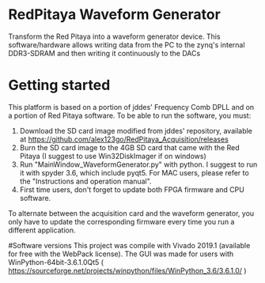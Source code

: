 # RedPitaya Waveform Generator
Transform the Red Pitaya into a waveform generator device. This software/hardware allows writing data from the PC to the zynq's internal DDR3-SDRAM and then writing it continuously to the DACs


# Getting started
This platform is based on a portion of jddes' Frequency Comb DPLL and on a portion of Red Pitaya software. To be able to run the software, you must:

1. Download the SD card image modified from jddes' repository, available at https://github.com/alex123go/RedPitaya_Acquisition/releases
2. Burn the SD card image to the 4GB SD card that came with the Red Pitaya (I suggest to use Win32DiskImager if on windows)
3. Run "MainWindow_WaveformGenerator.py" with python. I suggest to run it with spyder 3.6, which include pyqt5. For MAC users, please refer to the "Instructions and operation manual".
4. First time users, don't forget to update both FPGA firmware and CPU software.


To alternate between the acquisition card and the waveform generator, you only have to update the corresponding firmware every time you run a different application.

#Software versions
This project was compile with Vivado 2019.1 (available for free with the WebPack license). The GUI was made for users with WinPython-64bit-3.6.1.0Qt5 ( https://sourceforge.net/projects/winpython/files/WinPython_3.6/3.6.1.0/ )
